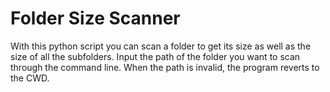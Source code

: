 # Folder Size Scanner 

With this python script you can scan a folder to get its size as well as the size of all the subfolders.
Input the path of the folder you want to scan through the command line. 
When the path is invalid, the program reverts to the CWD.
